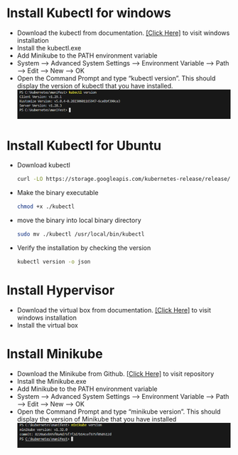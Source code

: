 #   Install Kubectl for windows
- Download the kubectl from documentation. [\[Click Here\]](https://kubernetes.io/docs/tasks/tools/install-kubectl-windows/) to visit windows installation
- Install the kubectl.exe 
- Add Minikube to the PATH environment variable
- System --> Advanced System Settings --> Environment Variable --> Path --> Edit --> New --> OK 
- Open the Command Prompt and type “kubectl version”. This should display the version of kubectl that you have installed.
![minikube](../screenshots/kubectl_version.PNG?raw=true)
	
# Install Kubectl for Ubuntu
- Download kubectl 
    ``` bash
    curl -LO https://storage.googleapis.com/kubernetes-release/release/`curl -s https://storage.googleapis.com/kubernetes-release/release/stable.txt`/bin/linux/amd64/kubectl
    ```
- Make the binary executable
    ``` bash
    chmod +x ./kubectl
    ```
- move the binary into local binary directory
    ``` bash
    sudo mv ./kubectl /usr/local/bin/kubectl
    ```
- Verify the installation by checking the version 
    ``` bash
    kubectl version -o json
    ```


#   Install Hypervisor
- Download the virtual box from documentation. [\[Click Here\]](https://www.virtualbox.org/wiki/Downloads) to visit windows installation
- Install the virtual box 

#   Install Minikube
- Download the Minikube from Github. [\[Click Here\]](https://github.com/kubernetes/minikube/releases/) to visit repository
- Install the Minikube.exe 
- Add Minikube to the PATH environment variable
- System --> Advanced System Settings --> Environment Variable --> Path --> Edit --> New --> OK 
- Open the Command Prompt and type “minikube version”. This should display the version of Minikube that you have installed
![minikube](../screenshots/minikube_version.PNG?raw=true)